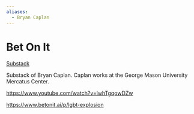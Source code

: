 ```yaml
---
aliases:
  - Bryan Caplan
---
```


# Bet On It

[Substack](https://betonit.substack.com/)

Substack of Bryan Caplan. Caplan works at the George Mason University Mercatus Center.

https://www.youtube.com/watch?v=lwhTgqowDZw


https://www.betonit.ai/p/lgbt-explosion
